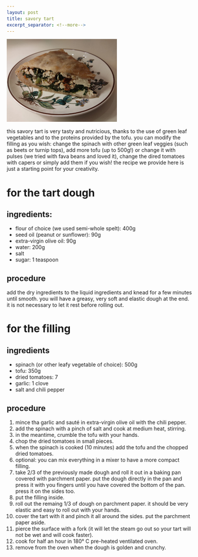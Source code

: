 ```yaml
---
layout: post
title: savory tart
excerpt_separator: <!--more-->
---
```


 <img src="./images/savory-tart.jpeg" width="300">
 
 <!--more-->

this savory tart is very tasty and nutricious, thanks to the use of green leaf vegetables and to the proteins provided by the tofu. 
you can modify the filling as you wish: change the spinach with other green leaf veggies (such as beets or turnip tops), add more tofu (up to 500g!) or change it with pulses (we tried with fava beans and loved it), change the dired tomatoes with capers or simply add them if you wish! 
the recipe we provide here is just a starting point for your creativity.
# for the tart dough

## ingredients:
- flour of choice (we used semi-whole spelt): 400g
- seed oil (peanut or sunflower): 90g
- extra-virgin olive oil: 90g
- water: 200g
- salt
- sugar: 1 teaspoon
  
## procedure
add the dry ingredients to the liquid ingredients and knead for a few minutes until smooth. you will have a greasy, very soft and elastic dough at the end. it is not necessary to let it rest before rolling out.

# for the filling

## ingredients
- spinach (or other leafy vegetable of choice): 500g
- tofu: 350g
- dried tomatoes: 7
- garlic: 1 clove
- salt and chili pepper

## procedure
1. mince tha garlic and sauté in extra-virgin olive oil with the chili pepper.
2. add the spinach with a pinch of salt and cook at medium heat, stirring.
3. in the meantime, crumble the tofu with your hands.
4. chop the dried tomatoes in small pieces.
5. when the spinach is cooked (10 minutes) add the tofu and the chopped dried tomatoes.
6. optional: you can mix everything in a mixer to have a more compact filling. 
7. take 2/3 of the previously made dough and roll it out in a baking pan covered with parchment paper. put the dough directly in the pan and press it with you fingers until you have covered the bottom of the pan. press it on the sides too.
8. put the filling inside.
9. roll out the remaing 1/3 of dough on parchment paper. it should be very elastic and easy to roll out with your hands.
10. cover the tart with it and pinch it all around the sides. put the parchment paper aside.
11. pierce the surface with a fork (it will let the steam go out so your tart will not be wet and will cook faster).
12. cook for half an hour in 180° C pre-heated ventilated oven.
13. remove from the oven when the dough is golden and crunchy.
